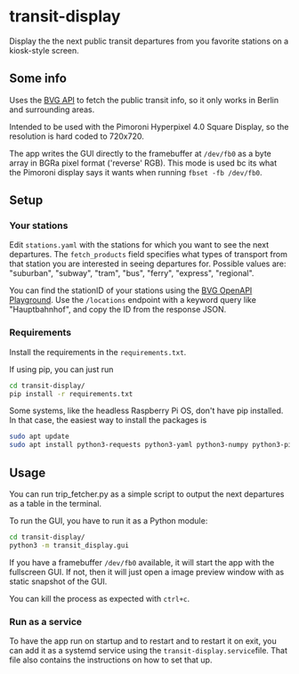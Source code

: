 # transit-display

Display the the next public transit departures from you favorite stations on a kiosk-style screen.

## Some info

Uses the [BVG API](https://v6.bvg.transport.rest/api.html) to fetch the public transit info, so it only works in Berlin and surrounding areas.

Intended to be used with the Pimoroni Hyperpixel 4.0 Square Display, so the resolution is hard coded to 720x720.

The app writes the GUI directly to the framebuffer at `/dev/fb0` as a byte array in BGRa pixel format ('reverse' RGB). This mode is used bc its what the Pimoroni display says it wants when running `fbset -fb /dev/fb0`.

## Setup

### Your stations

Edit `stations.yaml` with the stations for which you want to see the next departures. The `fetch_products` field specifies what types of transport from that station you are interested in seeing departures for. Possible values are: "suburban", "subway", "tram", "bus", "ferry", "express", "regional".

You can find the stationID of your stations using the [BVG OpenAPI Playground](https://petstore.swagger.io/?url=https%3A%2F%2Fv6.bvg.transport.rest%2F.well-known%2Fservice-desc%0A). Use the `/locations` endpoint with a keyword query like "Hauptbahnhof", and copy the ID from the response JSON.

### Requirements

Install the requirements in the `requirements.txt`.

If using pip, you can just run

~~~bash
cd transit-display/
pip install -r requirements.txt
~~~

Some systems, like the headless Raspberry Pi OS, don't have pip installed. In that case, the easiest way to install the packages is

~~~bash
sudo apt update
sudo apt install python3-requests python3-yaml python3-numpy python3-pillow
~~~

## Usage

You can run trip_fetcher.py as a simple script to output the next departures as a table in the terminal.

To run the GUI, you have to run it as a Python module:

~~~bash
cd transit-display/
python3 -m transit_display.gui
~~~

If you have a framebuffer `/dev/fb0` available, it will start the app with the fullscreen GUI. If not, then it will just open a image preview window with as static snapshot of the GUI.

You can kill the process as expected with `ctrl+c`.

### Run as a service

To have the app run on startup and to restart and to restart it on exit, you can add it as a systemd service using the `transit-display.service`file. That file also contains the instructions on how to set that up.
